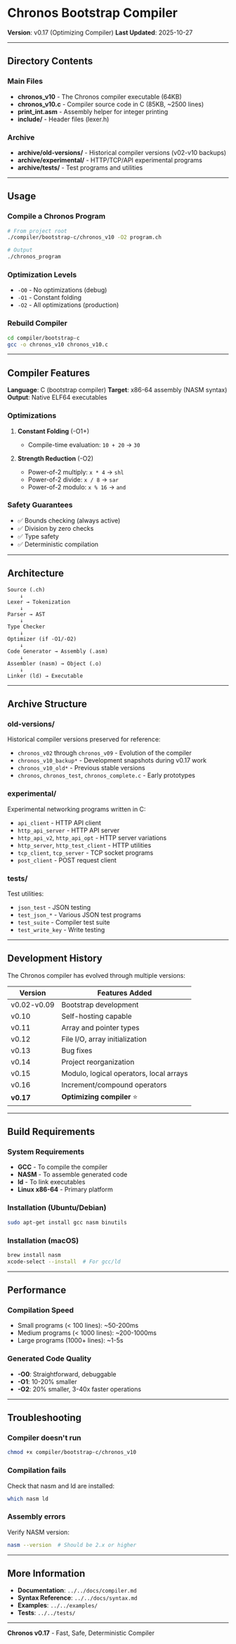 # Chronos Bootstrap Compiler

**Version**: v0.17 (Optimizing Compiler)
**Last Updated**: 2025-10-27

---

## Directory Contents

### Main Files

- **chronos_v10** - The Chronos compiler executable (64KB)
- **chronos_v10.c** - Compiler source code in C (85KB, ~2500 lines)
- **print_int.asm** - Assembly helper for integer printing
- **include/** - Header files (lexer.h)

### Archive

- **archive/old-versions/** - Historical compiler versions (v02-v10 backups)
- **archive/experimental/** - HTTP/TCP/API experimental programs
- **archive/tests/** - Test programs and utilities

---

## Usage

### Compile a Chronos Program

```bash
# From project root
./compiler/bootstrap-c/chronos_v10 -O2 program.ch

# Output
./chronos_program
```

### Optimization Levels

- `-O0` - No optimizations (debug)
- `-O1` - Constant folding
- `-O2` - All optimizations (production)

### Rebuild Compiler

```bash
cd compiler/bootstrap-c
gcc -o chronos_v10 chronos_v10.c
```

---

## Compiler Features

**Language**: C (bootstrap compiler)
**Target**: x86-64 assembly (NASM syntax)
**Output**: Native ELF64 executables

### Optimizations

1. **Constant Folding** (-O1+)
   - Compile-time evaluation: `10 + 20` → `30`

2. **Strength Reduction** (-O2)
   - Power-of-2 multiply: `x * 4` → `shl`
   - Power-of-2 divide: `x / 8` → `sar`
   - Power-of-2 modulo: `x % 16` → `and`

### Safety Guarantees

- ✅ Bounds checking (always active)
- ✅ Division by zero checks
- ✅ Type safety
- ✅ Deterministic compilation

---

## Architecture

```
Source (.ch)
    ↓
Lexer → Tokenization
    ↓
Parser → AST
    ↓
Type Checker
    ↓
Optimizer (if -O1/-O2)
    ↓
Code Generator → Assembly (.asm)
    ↓
Assembler (nasm) → Object (.o)
    ↓
Linker (ld) → Executable
```

---

## Archive Structure

### old-versions/

Historical compiler versions preserved for reference:
- `chronos_v02` through `chronos_v09` - Evolution of the compiler
- `chronos_v10_backup*` - Development snapshots during v0.17 work
- `chronos_v10_old*` - Previous stable versions
- `chronos`, `chronos_test`, `chronos_complete.c` - Early prototypes

### experimental/

Experimental networking programs written in C:
- `api_client` - HTTP API client
- `http_api_server` - HTTP API server
- `http_api_v2`, `http_api_opt` - HTTP server variations
- `http_server`, `http_test_client` - HTTP utilities
- `tcp_client`, `tcp_server` - TCP socket programs
- `post_client` - POST request client

### tests/

Test utilities:
- `json_test` - JSON testing
- `test_json_*` - Various JSON test programs
- `test_suite` - Compiler test suite
- `test_write_key` - Write testing

---

## Development History

The Chronos compiler has evolved through multiple versions:

| Version | Features Added |
|---------|----------------|
| v0.02-v0.09 | Bootstrap development |
| v0.10 | Self-hosting capable |
| v0.11 | Array and pointer types |
| v0.12 | File I/O, array initialization |
| v0.13 | Bug fixes |
| v0.14 | Project reorganization |
| v0.15 | Modulo, logical operators, local arrays |
| v0.16 | Increment/compound operators |
| **v0.17** | **Optimizing compiler** ⭐ |

---

## Build Requirements

### System Requirements

- **GCC** - To compile the compiler
- **NASM** - To assemble generated code
- **ld** - To link executables
- **Linux x86-64** - Primary platform

### Installation (Ubuntu/Debian)

```bash
sudo apt-get install gcc nasm binutils
```

### Installation (macOS)

```bash
brew install nasm
xcode-select --install  # For gcc/ld
```

---

## Performance

### Compilation Speed

- Small programs (< 100 lines): ~50-200ms
- Medium programs (< 1000 lines): ~200-1000ms
- Large programs (1000+ lines): ~1-5s

### Generated Code Quality

- **-O0**: Straightforward, debuggable
- **-O1**: 10-20% smaller
- **-O2**: 20% smaller, 3-40x faster operations

---

## Troubleshooting

### Compiler doesn't run

```bash
chmod +x compiler/bootstrap-c/chronos_v10
```

### Compilation fails

Check that nasm and ld are installed:
```bash
which nasm ld
```

### Assembly errors

Verify NASM version:
```bash
nasm --version  # Should be 2.x or higher
```

---

## More Information

- **Documentation**: `../../docs/compiler.md`
- **Syntax Reference**: `../../docs/syntax.md`
- **Examples**: `../../examples/`
- **Tests**: `../../tests/`

---

**Chronos v0.17** - Fast, Safe, Deterministic Compiler
